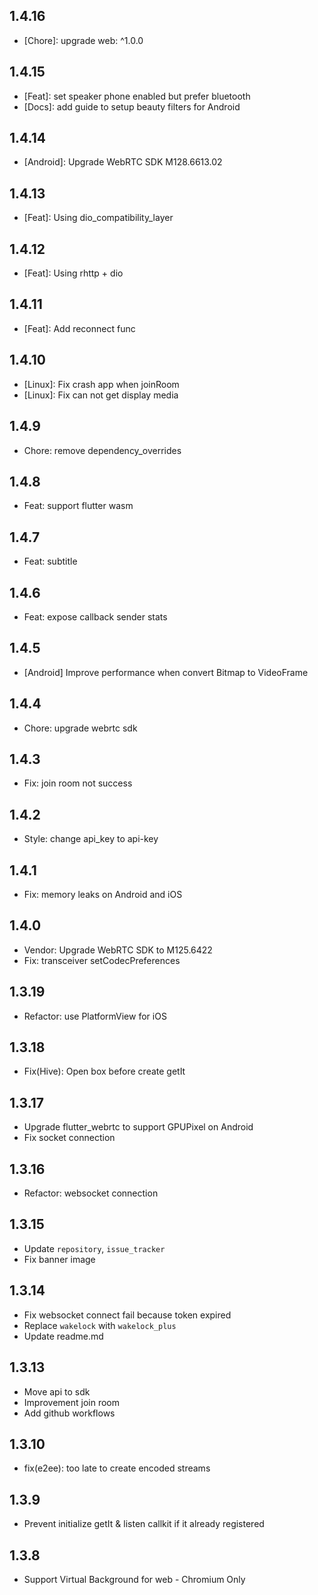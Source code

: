## 1.4.16

* [Chore]: upgrade web: ^1.0.0

## 1.4.15

* [Feat]: set speaker phone enabled but prefer bluetooth
* [Docs]: add guide to setup beauty filters for Android

## 1.4.14

* [Android]: Upgrade WebRTC SDK M128.6613.02

## 1.4.13

* [Feat]: Using dio_compatibility_layer

## 1.4.12

* [Feat]: Using rhttp + dio

## 1.4.11

* [Feat]: Add reconnect func

## 1.4.10

* [Linux]: Fix crash app when joinRoom
* [Linux]: Fix can not get display media

## 1.4.9

* Chore: remove dependency_overrides

## 1.4.8

* Feat: support flutter wasm

## 1.4.7

* Feat: subtitle

## 1.4.6

* Feat: expose callback sender stats

## 1.4.5

* [Android] Improve performance when convert Bitmap to VideoFrame

## 1.4.4

* Chore: upgrade webrtc sdk

## 1.4.3

* Fix: join room not success

## 1.4.2

* Style: change api_key to api-key

## 1.4.1

* Fix: memory leaks on Android and iOS

## 1.4.0

* Vendor: Upgrade WebRTC SDK to M125.6422
* Fix: transceiver setCodecPreferences

## 1.3.19

* Refactor: use PlatformView for iOS

## 1.3.18

* Fix(Hive): Open box before create getIt

## 1.3.17

* Upgrade flutter_webrtc to support GPUPixel on Android
* Fix socket connection

## 1.3.16

* Refactor: websocket connection

## 1.3.15

* Update `repository`, `issue_tracker`
* Fix banner image

## 1.3.14

* Fix websocket connect fail because token expired
* Replace `wakelock` with `wakelock_plus`
* Update readme.md

## 1.3.13

* Move api to sdk
* Improvement join room
* Add github workflows

## 1.3.10

* fix(e2ee): too late to create encoded streams

## 1.3.9

* Prevent initialize getIt & listen callkit if it already registered

## 1.3.8

* Support Virtual Background for web - Chromium Only
